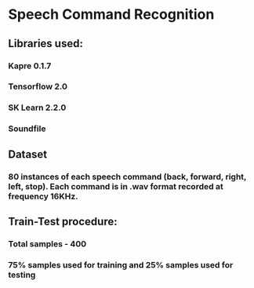 # Speech Command Recognition

## Libraries used:

### Kapre 0.1.7
### Tensorflow 2.0
### SK Learn 2.2.0
### Soundfile

## Dataset

### 80 instances of each speech command (back, forward, right, left, stop). Each command is in .wav format recorded at frequency 16KHz.

## Train-Test procedure:

### Total samples - 400
### 75% samples used for training and 25% samples used for testing
